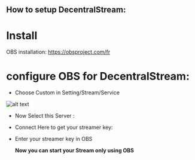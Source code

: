 ## How to setup DecentralStream:

# Install
OBS installation: https://obsproject.com/fr

# configure OBS for DecentralStream:

- Choose Custom in Setting/Stream/Service

![alt text](https://github.com/1yam/HackatonPoc/blob/main/Images/DecentralStream-OBS-Config1.png)


- Now Select this Server :

- Connect Here to get your streamer key:

- Enter your streamer key in OBS

  **Now you can start your Stream only using OBS**
